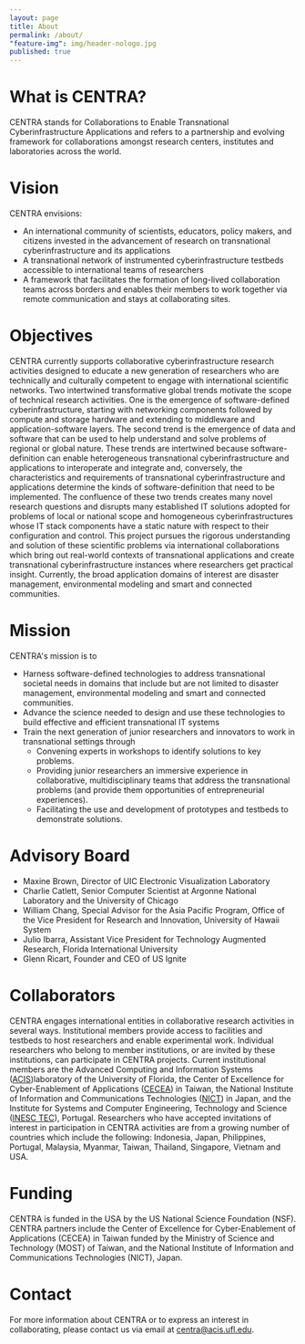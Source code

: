```yaml
---
layout: page
title: About
permalink: /about/
"feature-img": img/header-nologo.jpg
published: true
---
```


<div id="welcome"></div>

# What is CENTRA?

CENTRA stands for Collaborations to Enable Transnational Cyberinfrastructure Applications and refers to a partnership and evolving framework for collaborations amongst research centers, institutes and laboratories across the world.

# Vision

CENTRA envisions:

* An international community of scientists, educators, policy makers, and citizens invested in the advancement of research on transnational cyberinfrastructure and its applications
* A transnational network of instrumented cyberinfrastructure testbeds accessible to international teams of researchers
* A framework that facilitates the formation of long-lived collaboration teams across borders and enables their members to work together via remote communication and stays at collaborating sites.

# Objectives

CENTRA currently supports collaborative cyberinfrastructure research activities 
designed to educate a new generation of researchers who are technically and 
culturally competent to engage with international scientific networks. Two 
intertwined transformative global trends motivate the scope of technical 
research activities. One is the emergence of software-defined 
cyberinfrastructure, starting with networking components followed by compute and 
storage hardware and extending to middleware and application-software layers. 
The second trend is the emergence of data and software that can be used to help 
understand and solve problems of regional or global nature. These trends are 
intertwined because software-definition can enable heterogeneous transnational 
cyberinfrastructure and applications to interoperate and integrate and, 
conversely, the characteristics and requirements of transnational 
cyberinfrastructure and applications determine the kinds of software-definition 
that need to be implemented. The confluence of these two trends creates many 
novel research questions and disrupts many established IT solutions adopted for 
problems of local or national scope and homogeneous cyberinfrastructures whose 
IT stack components have a static nature with respect to their configuration and 
control. This project pursues the rigorous understanding and solution of these 
scientific problems via international collaborations which bring out real-world 
contexts of transnational applications and create transnational 
cyberinfrastructure instances where researchers get practical insight. Currently, the broad application domains of interest are disaster management, environmental modeling and smart and connected communities.

# Mission

CENTRA's mission is to

* Harness software-defined technologies to address transnational societal needs in domains that include but are not limited to disaster management, environmental modeling and smart and connected communities.
* Advance the science needed to design and use these technologies to build effective and efficient transnational IT systems
* Train the next generation of junior researchers and innovators to work in transnational settings through
	* Convening experts in workshops to identify solutions to key problems.
	* Providing junior researchers an immersive experience in collaborative, multidisciplinary teams that address the transnational problems (and provide them opportunities of entrepreneurial experiences).
	* Facilitating the use and development of prototypes and testbeds to demonstrate solutions.

# Advisory Board

* Maxine Brown, Director of UIC Electronic Visualization Laboratory
* Charlie Catlett, Senior Computer Scientist at Argonne National Laboratory and the University of Chicago
* William Chang, Special Advisor for the Asia Pacific Program, Office of the Vice President for Research and Innovation, University of Hawaii System
* Julio Ibarra, Assistant Vice President for Technology Augmented Research, Florida International University
* Glenn Ricart, Founder and CEO of US Ignite

<div id="collaborators"></div>

# Collaborators

CENTRA engages international entities in collaborative research activities in several ways. Institutional members provide access to facilities and testbeds to host researchers and enable experimental work. Individual researchers who belong to member institutions, or are invited by these institutions, can participate in CENTRA projects. Current institutional members are the Advanced Computing and Information Systems (<a href="https://www.acis.ufl.edu/" target="_blank">ACIS</a>)laboratory of the University of Florida, the Center of Excellence for Cyber-Enablement of Applications (<a href="http://cecea.nchc.org.tw/">CECEA</a>) in Taiwan, the National Institute of Information and Communications Technologies (<a href="https://www.nict.go.jp/en/" target="_blank">NICT</a>) in Japan, and the Institute for Systems and Computer Engineering, Technology and Science (<a href="https://www.inesctec.pt/en" target="_blank">INESC TEC</a>), Portugal. Researchers who have accepted invitations of interest in participation in CENTRA activities are from a growing number of countries which include the following: Indonesia, Japan, Philippines, Portugal, Malaysia, Myanmar, Taiwan, Thailand, Singapore, Vietnam and USA.

# Funding

CENTRA is funded in the USA by the US National Science Foundation (NSF). CENTRA 
partners include the Center of Excellence for Cyber-Enablement of Applications 
(CECEA) in Taiwan funded by the Ministry of Science and Technology (MOST) of 
Taiwan, and the National Institute of Information and Communications Technologies (NICT), Japan.

# Contact

For more information about CENTRA or to express an interest in collaborating, please
contact us via email at [centra@acis.ufl.edu](mailto:centra@acis.ufl.edu).
